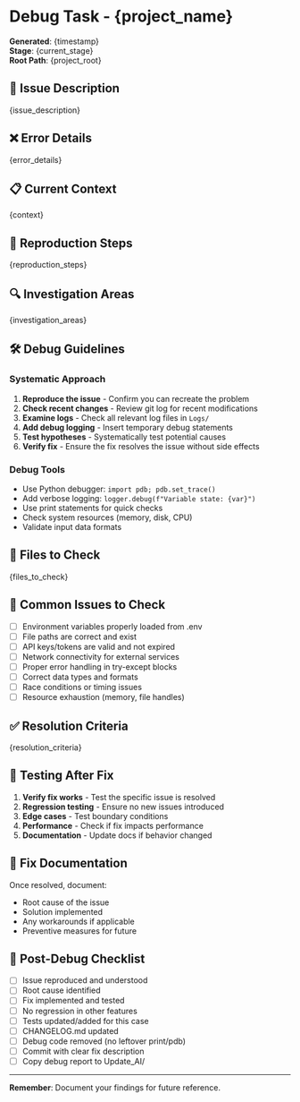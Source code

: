 # Debug Task - {project_name}

**Generated**: {timestamp}  
**Stage**: {current_stage}  
**Root Path**: {project_root}

## 🐛 Issue Description
{issue_description}

## ❌ Error Details
{error_details}

## 📋 Current Context
{context}

## 🔄 Reproduction Steps
{reproduction_steps}

## 🔍 Investigation Areas
{investigation_areas}

## 🛠️ Debug Guidelines

### Systematic Approach
1. **Reproduce the issue** - Confirm you can recreate the problem
2. **Check recent changes** - Review git log for recent modifications
3. **Examine logs** - Check all relevant log files in `Logs/`
4. **Add debug logging** - Insert temporary debug statements
5. **Test hypotheses** - Systematically test potential causes
6. **Verify fix** - Ensure the fix resolves the issue without side effects

### Debug Tools
- Use Python debugger: `import pdb; pdb.set_trace()`
- Add verbose logging: `logger.debug(f"Variable state: {var}")`
- Use print statements for quick checks
- Check system resources (memory, disk, CPU)
- Validate input data formats

## 📁 Files to Check
{files_to_check}

## 🔬 Common Issues to Check
- [ ] Environment variables properly loaded from .env
- [ ] File paths are correct and exist
- [ ] API keys/tokens are valid and not expired
- [ ] Network connectivity for external services
- [ ] Proper error handling in try-except blocks
- [ ] Correct data types and formats
- [ ] Race conditions or timing issues
- [ ] Resource exhaustion (memory, file handles)

## ✅ Resolution Criteria
{resolution_criteria}

## 🧪 Testing After Fix
1. **Verify fix works** - Test the specific issue is resolved
2. **Regression testing** - Ensure no new issues introduced
3. **Edge cases** - Test boundary conditions
4. **Performance** - Check if fix impacts performance
5. **Documentation** - Update docs if behavior changed

## 📝 Fix Documentation
Once resolved, document:
- Root cause of the issue
- Solution implemented
- Any workarounds if applicable
- Preventive measures for future

## 🔄 Post-Debug Checklist
- [ ] Issue reproduced and understood
- [ ] Root cause identified
- [ ] Fix implemented and tested
- [ ] No regression in other features
- [ ] Tests updated/added for this case
- [ ] CHANGELOG.md updated
- [ ] Debug code removed (no leftover print/pdb)
- [ ] Commit with clear fix description
- [ ] Copy debug report to Update_AI/

---
**Remember**: Document your findings for future reference.
